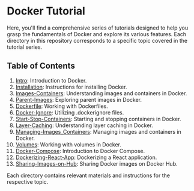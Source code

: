 # Docker Tutorial

Here, you'll find a comprehensive series of tutorials designed to help you grasp the fundamentals of Docker and explore its various features.
Each directory in this repository corresponds to a specific topic covered in the tutorial series.

## Table of Contents

1. [Intro](./01_Intro/README.md): Introduction to Docker.
2. [Installation](./02_Installation/README.md): Instructions for installing Docker.
3. [Images-Containers](./03_Images-Containers/README.md): Understanding images and containers in Docker.
4. [Parent-Images](./04_Parent-Images/README.md): Exploring parent images in Docker.
5. [Dockerfile](./05_Dockerfile/README.md): Working with Dockerfiles.
6. [Docker-Ignore](./06_Docker-Ignore/README.md): Utilizing .dockerignore files.
7. [Start-Stop-Containers](./07_Start-Stop-Containers/README.md): Starting and stopping containers in Docker.
8. [Layer-Caching](./08_Layer-Caching/README.md): Understanding layer caching in Docker.
9. [Managing-Images_Containers](./09_Managing-Images_Containers/README.md): Managing images and containers in Docker.
10. [Volumes](./10_Volumes/README.md): Working with volumes in Docker.
11. [Docker-Compose](./11_Docker-Compose/README.md): Introduction to Docker Compose.
12. [Dockerizing-React-App](./12_Dockerizing-React-App/README.md): Dockerizing a React application.
13. [Sharing-Images-on-Hub](./13_Sharing-Images-on-Hub/README.md): Sharing Docker images on Docker Hub.

Each directory contains relevant materials and instructions for the respective topic.
